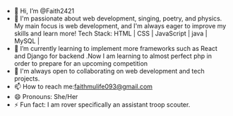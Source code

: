 - 👋 Hi, I’m @Faith2421
- 👀 I'm passionate about web development, singing, poetry, and physics. My main focus is web development, and I'm always eager to improve my skills and learn more!
      Tech Stack: HTML | CSS | JavaScript | java | MySQL | 
- 🌱 I’m currently learning to implement more frameworks such as React and Django for backend .Now I am learning to almost perfect php in order to prepare for an upcoming competition
- 💞️ I'm always open to collaborating on web development and tech projects.
- 📫 How to reach me:faithmulife093@gmail.com
- 😄 Pronouns: She/Her
- ⚡ Fun fact: I am rover specifically an assistant troop scouter. 

<!---
Faith2421/Faith2421 is a ✨ special ✨ repository because its `README.md` (this file) appears on your GitHub profile.
You can click the Preview link to take a look at your changes.
--->
